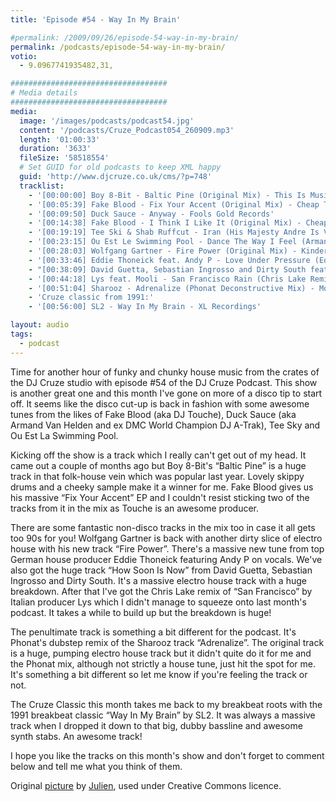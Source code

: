 ```yaml
---
title: 'Episode #54 - Way In My Brain'

#permalink: /2009/09/26/episode-54-way-in-my-brain/
permalink: /podcasts/episode-54-way-in-my-brain/
votio:
  - 9.0967741935482,31,

###################################
# Media details
###################################
media:
  image: '/images/podcasts/podcast54.jpg'
  content: '/podcasts/Cruze_Podcast054_260909.mp3'
  length: '01:00:33'
  duration: '3633'
  fileSize: '58518554'
  # Set GUID for old podcasts to keep XML happy
  guid: 'http://www.djcruze.co.uk/cms/?p=748'
  tracklist:
    - '[00:00:00] Boy 8-Bit - Baltic Pine (Original Mix) - This Is Music Ltd.'
    - '[00:05:39] Fake Blood - Fix Your Accent (Original Mix) - Cheap Thrills'
    - '[00:09:50] Duck Sauce - Anyway - Fools Gold Records'
    - '[00:14:38] Fake Blood - I Think I Like It (Original Mix) - Cheap Thrills'
    - '[00:19:19] Tee Ski & Shab Ruffcut - Iran (His Majesty Andre Is Very Lazy Mix) - ESP Records'
    - '[00:23:15] Ou Est Le Swimming Pool - Dance The Way I Feel (Armand Van Helden Club Mix) - Stiff Records'
    - '[00:28:03] Wolfgang Gartner - Fire Power (Original Mix) - Kindergarten'
    - '[00:33:46] Eddie Thoneick feat. Andy P - Love Under Pressure (Eddie Thoneick Remix) - Tonik Recordings'
    - "[00:38:09] David Guetta, Sebastian Ingrosso and Dirty South feat. Julie McKnight - How Soon Is Now (Extended Version) - F**k Me I'm Famous"
    - '[00:44:18] Lys feat. Mooli - San Francisco Rain (Chris Lake Remix) - Rising Music'
    - '[00:51:04] Sharooz - Adrenalize (Phonat Deconstructive Mix) - Mofo Hifi Records'
    - 'Cruze classic from 1991:'
    - '[00:56:00] SL2 - Way In My Brain - XL Recordings'

layout: audio
tags:
  - podcast
---
```


Time for another hour of funky and chunky house music from the crates of the DJ Cruze studio with episode #54 of the DJ Cruze Podcast. This show is another great one and this month I've gone on more of a disco tip to start off. It seems like the disco cut-up is back in fashion with some awesome tunes from the likes of Fake Blood (aka DJ Touche), Duck Sauce (aka Armand Van Helden and ex DMC World Champion DJ A-Trak), Tee Sky and Ou Est La Swimming Pool.

Kicking off the show is a track which I really can't get out of my head. It came out a couple of months ago but Boy 8-Bit's &#8220;Baltic Pine&#8221; is a huge track in that folk-house vein which was popular last year. Lovely skippy drums and a cheeky sample make it a winner for me. Fake Blood gives us his massive &#8220;Fix Your Accent&#8221; EP and I couldn't resist sticking two of the tracks from it in the mix as Touche is an awesome producer.

There are some fantastic non-disco tracks in the mix too in case it all gets too 90s for you! Wolfgang Gartner is back with another dirty slice of electro house with his new track &#8220;Fire Power&#8221;. There's a massive new tune from top German house producer Eddie Thoneick featuring Andy P on vocals. We've also got the huge track &#8220;How Soon Is Now&#8221; from David Guetta, Sebastian Ingrosso and Dirty South. It's a massive electro house track with a huge breakdown. After that I've got the Chris Lake remix of &#8220;San Francisco&#8221; by Italian producer Lys which I didn't manage to squeeze onto last month's podcast. It takes a while to build up but the breakdown is huge!

The penultimate track is something a bit different for the podcast. It's Phonat's dubstep remix of the Sharooz track &#8220;Adrenalize&#8221;. The original track is a huge, pumping electro house track but it didn't quite do it for me and the Phonat mix, although not strictly a house tune, just hit the spot for me. It's something a bit different so let me know if you're feeling the track or not.

The Cruze Classic this month takes me back to my breakbeat roots with the 1991 breakbeat classic &#8220;Way In My Brain&#8221; by SL2. It was always a massive track when I dropped it down to that big, dubby bassline and awesome synth stabs. An awesome track!

I hope you like the tracks on this month's show and don't forget to comment below and tell me what you think of them.

Original [picture][4] by [Julien][5], used under Creative Commons licence.

[1]: http://www.djcruze.co.uk/cms/wp-content/uploads/2009/09/podcast54.jpg
[2]: http://www.djcruze.co.uk/cms/wp-content/DownloadButton.gif
[3]: http://www.djcruzeaudio.co.uk/podcasts/Cruze_Podcast054_260909.mp3
[4]: http://www.flickr.com/photos/spidey-man/228168488/
[5]: http://www.flickr.com/photos/spidey-man/

